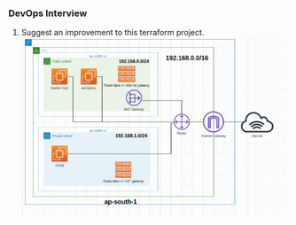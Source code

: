 ### DevOps Interview
1. Suggest an improvement to this terraform project.
![infrastructure](images/diagram.png "Infrastructure diagram")